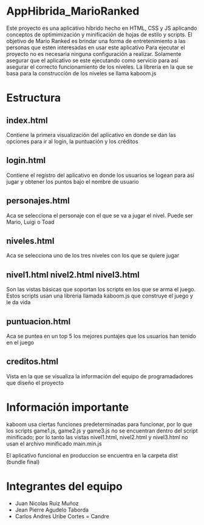 # AppHibrida_MarioRanked
Este proyecto es una aplicativo híbrido hecho en HTML, CSS y JS aplicando conceptos de optimimización y minificación de
hojas de estilo y scripts. El objetivo de Mario Ranked es brindar una forma de entretenimiento a las personas que esten
interesadas en usar este aplicativo
Para ejecutar el proyecto no es necesaria ninguna configuración a realizar. Solamente asegurar que el aplicativo se este ejecutando como servicio para así asegurar el correcto funcionamiento de los niveles.
La libreria en la que se basa para la construcción de los niveles se llama kaboom.js

# Estructura
## index.html
Contiene la primera visualización del aplicativo en donde se dan las opciones para ir al login, la puntuación y los créditos
## login.html
Contiene el registro del aplicativo en donde los usuarios se logean para así jugar y obtener los puntos bajo el nombre de usuario
## personajes.html
Aca se selecciona el personaje con el que se va a jugar el nivel. Puede ser Mario, Luigi o Toad
## niveles.html
Aca se selecciona uno de los tres niveles con los que se quiere jugar
## nivel1.html nivel2.html nivel3.html
Son las vistas básicas que soportan los scripts en los que se arma el juego. Estos scripts usan una libreria llamada kaboom.js que construye el juego y le da vida
## puntuacion.html
Aca se puntea en un top 5 los mejores puntajes que los usuarios han tenido en el juego
## creditos.html
Vista en la que se visualiza la información del equipo de programadadores que diseño el proyecto

# Información importante
kaboom usa ciertas funciones predeterminadas para funcionar, por lo que los scripts game1.js, game2.js y game3.js no se encuentran dentro del script minificado; por lo tanto las vistas nivel1.html, nivel2.html y nivel3.html no usan el archivo minificado main.min.js

El aplicativo funcional en produccion se encuentra en la carpeta dist (bundle final)

# Integrantes del equipo
- Juan Nicolas Ruiz Muñoz
- Jean Pierre Agudelo Taborda
- Carlos Andres Uribe Cortes = Candre